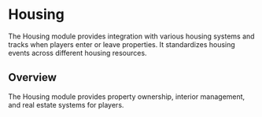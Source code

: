 # <i class="fas fa-home"></i> Housing

<!--META
nav: true
toc: true
description: The Housing module provides integration with various housing systems and tracks when players enter or leave properties. It standardizes housing events across different housing resources.
-->

The Housing module provides integration with various housing systems and tracks when players enter or leave properties. It standardizes housing events across different housing resources.

## Overview

The Housing module provides property ownership, interior management, and real estate systems for players.


